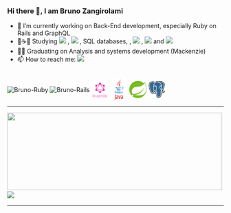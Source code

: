 ### Hi there 👋, I am Bruno Zangirolami

- 🔭 I’m currently working on Back-End development, especially Ruby on Rails and GraphQL
- 🤯☕🤓 Studying <img height="20px" src="https://img.shields.io/badge/Ruby-CC342D?style=for-the-badge&logo=ruby&logoColor=white"> , <img height="20px" src="https://img.shields.io/badge/Java-ED8B00?style=for-the-badge&logo=java&logoColor=white"> , SQL databases, , <img height="20px" src="https://img.shields.io/badge/HTML-239120?style=for-the-badge&logo=html5&logoColor=white"> , <img height="20px" src="https://img.shields.io/badge/CSS-239120?&style=for-the-badge&logo=css3&logoColor=white"> and <img height="20px" src="https://img.shields.io/badge/JavaScript-F7DF1E?style=for-the-badge&logo=javascript&logoColor=black">
- 👨‍🎓 Graduating on Analysis and systems development (Mackenzie)
- 📫 How to reach me: <a href="https://www.linkedin.com/in/bruno-zangirolami" target="_blank"><img height="18px" src="https://img.shields.io/badge/LinkedIn-0077B5?style=for-the-badge&logo=linkedin&logoColor=white" target="_blank"></a>


<div>
  <a href="https://github.com/bzangi"></a>
  <! --<img height="180em" width="450em" src="https://github-readme-stats.vercel.app/api?username=bzangi&show_icons=true&theme=merko&include_all_commits=true&count_private=true&hide_border=true"/>
</div>

<div style="display: inline_block"><br>
  <img align="center" alt="Bruno-Ruby" title="Ruby" height="40" width="40" src="https://img.icons8.com/external-tal-revivo-color-tal-revivo/96/000000/external-ruby-a-dynamic-open-source-programming-language-logo-color-tal-revivo.png">
  <img align="center" alt="Bruno-Rails" title="Rails" height="40" src="https://upload.wikimedia.org/wikipedia/commons/6/62/Ruby_On_Rails_Logo.svg">
  
  <img align="center" alt="Bruno-Graphql" title="Graphql" height="40" width="40" src="https://raw.githubusercontent.com/devicons/devicon/master/icons/graphql/graphql-plain-wordmark.svg">
  
  <img align="center" alt="Bruno-Java" title="Java" height="50" width="40" src="https://raw.githubusercontent.com/devicons/devicon/master/icons/java/java-original-wordmark.svg">  
  <img align="center" alt="Bruno-Spring" title="Spring Framework" height="40" width="40" src="https://raw.githubusercontent.com/devicons/devicon/master/icons/spring/spring-original.svg">
  <img align="center" alt="Bruno-PostgreSQL" title="PostgreSQL" height="40" width="40" src="https://raw.githubusercontent.com/devicons/devicon/master/icons/postgresql/postgresql-original.svg">
  
</div>

---

<div>
  <img height="180em" width="500em" src="https://github-readme-stats.vercel.app/api/wakatime?username=@bzangi&layout=compact&range=all_time&theme=merko&hide_border=true&langs_count=6&hide=erb,css,bash,markdown,other,json,xml,text"/>
  <img height="180em" src="https://github-readme-stats.vercel.app/api/top-langs/?username=bzangi&layout=compact&langs_count=8&theme=merko&hide_border=true"/>   
</div>

---


  

  
